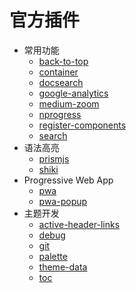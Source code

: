 # 官方插件

- 常用功能
  - [back-to-top](./back-to-top.md)
  - [container](./container.md)
  - [docsearch](./docsearch.md)
  - [google-analytics](./google-analytics.md)
  - [medium-zoom](./medium-zoom.md)
  - [nprogress](./nprogress.md)
  - [register-components](./register-components.md)
  - [search](./search.md)
- 语法高亮
  - [prismjs](./prismjs.md)
  - [shiki](./shiki.md)
- Progressive Web App
  - [pwa](./pwa.md)
  - [pwa-popup](./pwa-popup.md)
- 主题开发
  - [active-header-links](./active-header-links.md)
  - [debug](./debug.md)
  - [git](./git.md)
  - [palette](./palette.md)
  - [theme-data](./theme-data.md)
  - [toc](./toc.md)
